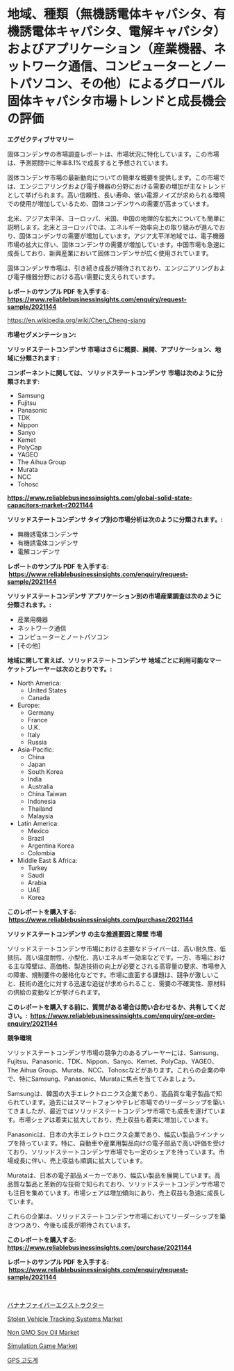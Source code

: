 <p><h1>地域、種類（無機誘電体キャパシタ、有機誘電体キャパシタ、電解キャパシタ）およびアプリケーション（産業機器、ネットワーク通信、コンピューターとノートパソコン、その他）によるグローバル固体キャパシタ市場トレンドと成長機会の評価</h1></p><p><strong>エグゼクティブサマリー</strong></p>
<p><p>固体コンデンサの市場調査レポートは、市場状況に特化しています。この市場は、予測期間中に年率8.1%で成長すると予想されています。</p><p>固体コンデンサ市場の最新動向についての簡単な概要を提供します。この市場では、エンジニアリングおよび電子機器の分野における需要の増加が主なトレンドとして挙げられます。高い信頼性、長い寿命、低い電源ノイズが求められる環境での使用が増加しているため、固体コンデンサへの需要が高まっています。</p><p>北米、アジア太平洋、ヨーロッパ、米国、中国の地理的な拡大についても簡単に説明します。北米とヨーロッパでは、エネルギー効率向上の取り組みが進んでおり、固体コンデンサの需要が増加しています。アジア太平洋地域では、電子機器市場の拡大に伴い、固体コンデンサの需要が増加しています。中国市場も急速に成長しており、新興産業において固体コンデンサが広く使用されています。</p><p>固体コンデンサ市場は、引き続き成長が期待されており、エンジニアリングおよび電子機器分野における高い需要に支えられています。</p></p>
<p><strong>レポートのサンプル PDF を入手する: <a href="https://www.reliablebusinessinsights.com/enquiry/request-sample/2021144">https://www.reliablebusinessinsights.com/enquiry/request-sample/2021144</a></strong></p>
<p><a href="https://en.wikipedia.org/wiki/Chen_Cheng-siang">https://en.wikipedia.org/wiki/Chen_Cheng-siang</a></p>
<p><strong>市場セグメンテーション:</strong></p>
<p><strong> ソリッドステートコンデンサ 市場はさらに概要、展開、アプリケーション、地域に分類されます :</strong></p>
<p><strong>コンポーネントに関しては、 ソリッドステートコンデンサ 市場は次のように分類されます: &nbsp;</strong></p>
<p><ul><li>Samsung</li><li>Fujitsu</li><li>Panasonic</li><li>TDK</li><li>Nippon</li><li>Sanyo</li><li>Kemet</li><li>PolyCap</li><li>YAGEO</li><li>The Aihua Group</li><li>Murata</li><li>NCC</li><li>Tohosc</li></ul></p>
<p><strong><a href="https://www.reliablebusinessinsights.com/global-solid-state-capacitors-market-r2021144">https://www.reliablebusinessinsights.com/global-solid-state-capacitors-market-r2021144</a></strong></p>
<p><strong> ソリッドステートコンデンサ タイプ別の市場分析は次のように分類されます。:</strong></p>
<p><ul><li>無機誘電体コンデンサ</li><li>有機誘電体コンデンサ</li><li>電解コンデンサ</li></ul></p>
<p><strong>レポートのサンプル PDF を入手する: &nbsp;<a href="https://www.reliablebusinessinsights.com/enquiry/request-sample/2021144">https://www.reliablebusinessinsights.com/enquiry/request-sample/2021144</a></strong></p>
<p><strong> ソリッドステートコンデンサ アプリケーション別の市場産業調査は次のように分類されます。:</strong></p>
<p><ul><li>産業用機器</li><li>ネットワーク通信</li><li>コンピューターとノートパソコン</li><li>[その他]</li></ul></p>
<p><strong>地域に関して言えば、ソリッドステートコンデンサ 地域ごとに利用可能なマーケットプレーヤーは次のとおりです。:</strong></p>
<p><ul>
    <li>
        North America:
        <ul>
            <li>United States</li>
            <li>Canada</li>
        </ul>
    </li>
    <li>
        Europe:
        <ul>
            <li>Germany</li>
            <li>France</li>
            <li>U.K.</li>
            <li>Italy</li>
            <li>Russia</li>
        </ul>
    </li>
    <li>
        Asia-Pacific:
        <ul>
            <li>China</li>
            <li>Japan</li>
            <li>South Korea</li>
            <li>India</li>
            <li>Australia</li>
            <li>China Taiwan</li>
            <li>Indonesia</li>
            <li>Thailand</li>
            <li>Malaysia</li>
        </ul>
    </li>
    <li>
        Latin America:
        <ul>
            <li>Mexico</li>
            <li>Brazil</li>
            <li>Argentina Korea</li>
            <li>Colombia</li>
        </ul>
    </li>
    <li>
        Middle East & Africa:
        <ul>
            <li>Turkey</li>
            <li>Saudi</li>
            <li>Arabia</li>
            <li>UAE</li>
            <li>Korea</li>
        </ul>
    </li>
    </ul></p>
<p><strong>このレポートを購入する: &nbsp;<a href="https://www.reliablebusinessinsights.com/purchase/2021144">https://www.reliablebusinessinsights.com/purchase/2021144</a></strong></p>
<p><strong>ソリッドステートコンデンサ の主な推進要因と障壁 市場</strong></p>
<p><p>ソリッドステートコンデンサ市場における主要なドライバーは、高い耐久性、低抵抗、高い温度耐性、小型化、高いエネルギー効率などです。一方、市場における主な障壁は、高価格、製造技術の向上が必要とされる高容量の要求、市場参入の障害、規制要件の厳格化などです。市場に直面する課題は、競争が激しいこと、技術の進化に対する迅速な追従が求められること、需要の不確実性、原材料の供給の変動などが挙げられます。</p></p>
<p><strong>このレポートを購入する前に、質問がある場合は問い合わせるか、共有してください。:&nbsp; <a href="https://www.reliablebusinessinsights.com/enquiry/pre-order-enquiry/2021144">https://www.reliablebusinessinsights.com/enquiry/pre-order-enquiry/2021144</a></strong></p>
<p><strong>競争環境</strong></p>
<p><p>ソリッドステートコンデンサ市場の競争力のあるプレーヤーには、Samsung、Fujitsu、Panasonic、TDK、Nippon、Sanyo、Kemet、PolyCap、YAGEO、The Aihua Group、Murata、NCC、Tohoscなどがあります。これらの企業の中で、特にSamsung、Panasonic、Murataに焦点を当ててみましょう。</p><p>Samsungは、韓国の大手エレクトロニクス企業であり、高品質な電子製品で知られています。過去にはスマートフォンやテレビ市場でのリーダーシップを築いてきましたが、最近ではソリッドステートコンデンサ市場でも成長を遂げています。市場シェアは着実に拡大しており、売上収益も着実に増加しています。</p><p>Panasonicは、日本の大手エレクトロニクス企業であり、幅広い製品ラインナップを持っています。特に、自動車や産業用製品向けの電子部品で高い評価を受けており、ソリッドステートコンデンサ市場でも一定のシェアを持っています。市場成長に伴い、売上収益も順調に拡大しています。</p><p>Murataは、日本の電子部品メーカーであり、幅広い製品を展開しています。高品質な製品と革新的な技術で知られており、ソリッドステートコンデンサ市場でも注目を集めています。市場シェアは増加傾向にあり、売上収益も急速に成長しています。</p><p>これらの企業は、ソリッドステートコンデンサ市場においてリーダーシップを築きつつあり、今後も成長が期待されています。</p></p>
<p><strong>このレポートを購入する: &nbsp; <a href="https://www.reliablebusinessinsights.com/purchase/2021144">https://www.reliablebusinessinsights.com/purchase/2021144</a></strong></p>
<p><strong>レポートのサンプル PDF を入手する: &nbsp;<a href="https://www.reliablebusinessinsights.com/enquiry/request-sample/2021144">https://www.reliablebusinessinsights.com/enquiry/request-sample/2021144</a></strong><strong></strong></p>
<p>&nbsp;</p>
<p><p><a href="https://medium.com/@abdielkilback/%E3%83%90%E3%83%8A%E3%83%8A%E7%B9%8A%E7%B6%AD%E6%8A%BD%E5%87%BA%E5%99%A8%E5%B8%82%E5%A0%B4%E5%B1%95%E6%9C%9B-%E5%AE%8C%E5%85%A8%E3%81%AA%E7%94%A3%E6%A5%AD%E5%88%86%E6%9E%90-2024%E5%B9%B4%E3%81%8B%E3%82%892031%E5%B9%B4-dbf9551a1017">バナナファイバーエクストラクター</a></p><p><a href="https://issuu.com/reportprime-2/docs/stolen-vehicle-tracking-systems-market-size-2030.p">Stolen Vehicle Tracking Systems Market</a></p><p><a href="https://github.com/prosalinda88/Market-Research-Report-List-5/blob/main/non-gmo-soy-oil-market.md">Non GMO Soy Oil Market</a></p><p><a href="https://issuu.com/reportprime-2/docs/simulation-game-market-size-2030.pptx">Simulation Game Market</a></p><p><a href="https://medium.com/@howaoole34545/gps-%EA%B3%A0%EB%8F%84%EA%B3%84-%EC%8B%9C%EC%9E%A5-%EA%B8%80%EB%A1%9C%EB%B2%8C-%EB%B0%8F-%EC%A7%80%EC%97%AD-%EB%B6%84%EC%84%9D-%EC%B5%9C%EC%A2%85-%EC%82%AC%EC%9A%A9%EC%9E%90-%EC%A0%9C%ED%92%88-%EB%B0%8F-%EC%A7%80%EC%97%AD%EC%97%90-%EC%B4%88%EC%A0%90%EC%9D%84-%EB%A7%9E%EC%B6%98-%EB%B6%84%EC%84%9D-%EB%B0%8F-%EC%98%88%EC%B8%A1-2024-2031-91aa52c51284">GPS 고도계</a></p></p>